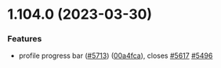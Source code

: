 # 1.104.0 (2023-03-30)


### Features

* profile progress bar ([#5713](https://github.com/EddieHubCommunity/LinkFree/issues/5713)) ([00a4fca](https://github.com/EddieHubCommunity/LinkFree/commit/00a4fcaaabf2a533e516761c463af1de752f3336)), closes [#5617](https://github.com/EddieHubCommunity/LinkFree/issues/5617) [#5496](https://github.com/EddieHubCommunity/LinkFree/issues/5496)



